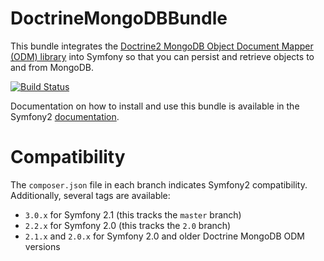 DoctrineMongoDBBundle
=====================

This bundle integrates the [Doctrine2 MongoDB Object Document Mapper (ODM) library](https://github.com/doctrine/mongodb-odm)
into Symfony so that you can persist and retrieve objects to and from MongoDB.

[![Build Status](https://secure.travis-ci.org/doctrine/DoctrineMongoDBBundle.png?branch=master)](http://travis-ci.org/doctrine/DoctrineMongoDBBundle)

Documentation on how to install and use this bundle is available in the
Symfony2 [documentation](http://symfony.com/doc/current/bundles/DoctrineMongoDBBundle/index.html).

Compatibility
=============

The `composer.json` file in each branch indicates Symfony2 compatibility.
Additionally, several tags are available:

 * `3.0.x` for Symfony 2.1 (this tracks the `master` branch)
 * `2.2.x` for Symfony 2.0 (this tracks the `2.0` branch)
 * `2.1.x` and `2.0.x` for Symfony 2.0 and older Doctrine MongoDB ODM versions
